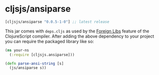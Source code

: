 # cljsjs/ansiparse

[](dependency)
```clojure
[cljsjs/ansiparse "0.0.5-1-0"] ;; latest release
```
[](/dependency)

This jar comes with `deps.cljs` as used by the [Foreign Libs][flibs] feature
of the ClojureScript compiler. After adding the above dependency to your project
you can require the packaged library like so:


```clojure
(ns your-ns
  (:require [cljsjs.ansiparse]))

(defn parse-ansi-string [s]
  (js/ansiparse s))
```


[flibs]: https://clojurescript.org/reference/packaging-foreign-deps
